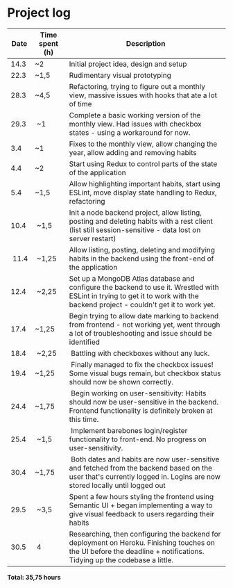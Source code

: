 # Project log

| Date | Time spent (h) | Description |
|------|----------------|-------------|
| 14.3 | ~2             | Initial project idea, design and setup |
| 22.3 | ~1,5           | Rudimentary visual prototyping |
| 28.3 | ~4,5           | Refactoring, trying to figure out a monthly view, massive issues with hooks that ate a lot of time |
| 29.3 | ~1             | Complete a basic working version of the monthly view. Had issues with checkbox states - using a workaround for now. |
| 3.4  | ~1             | Fixes to the monthly view, allow changing the year, allow adding and removing habits |
| 4.4  | ~2             | Start using Redux to control parts of the state of the application |
| 5.4  | ~1,5           | Allow highlighting important habits, start using ESLint, move display state handling to Redux, refactoring |
| 10.4 | ~1,5           | Init a node backend project, allow listing, posting and deleting habits with a rest client (list still session-sensitive - data lost on server restart) |
| 11.4 | ~1,25          | Allow listing, posting, deleting and modifying habits in the backend using the front-end of the application |
| 12.4 | ~2,25          | Set up a MongoDB Atlas database and configure the backend to use it. Wrestled with ESLint in trying to get it to work with the backend project - couldn't get it to work yet. |
| 17.4 | ~1,25           | Begin trying to allow date marking to backend from frontend - not working yet, went through a lot of troubleshooting and issue should be identified |
| 18.4 | ~2,25           | Battling with checkboxes without any luck. |
| 19.4 | ~1,25           | Finally managed to fix the checkbox issues! Some visual bugs remain, but checkbox status should now be shown correctly. |
| 24.4 | ~1,75           | Begin working on user-sensitivity: Habits should now be user-sensitive in the backend. Frontend functionality is definitely broken at this time. |
| 25.4 | ~1,5            | Implement barebones login/register functionality to front-end. No progress on user-sensitivity. |
| 30.4 | ~1,75           | Both dates and habits are now user-sensitive and fetched from the backend based on the user that's currently logged in. Logins are now stored locally until logged out |
| 29.5 | ~3,5            | Spent a few hours styling the frontend using Semantic UI + began implementing a way to give visual feedback to users regarding their habits |
| 30.5 | 4               | Researching, then configuring the backend for deployment on Heroku. Finishing touches on the UI before the deadline + notifications. Tidying up the codebase a little. |

**Total: 35,75 hours**
